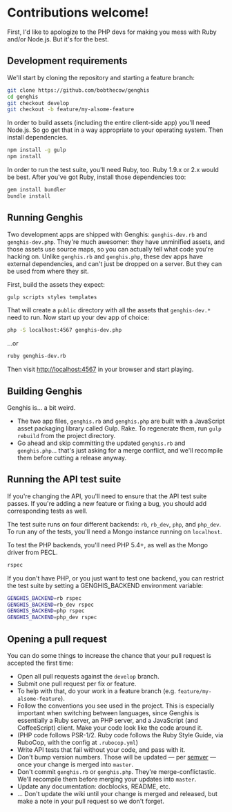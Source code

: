 # Contributions welcome!

First, I'd like to apologize to the PHP devs for making you mess with Ruby and/or Node.js. But it's for the best.


## Development requirements

We'll start by cloning the repository and starting a feature branch:

```sh
git clone https://github.com/bobthecow/genghis
cd genghis
git checkout develop
git checkout -b feature/my-alsome-feature
```

In order to build assets (including the entire client-side app) you'll need Node.js. So go get that in a way
appropriate to your operating system. Then install dependencies.

```sh
npm install -g gulp
npm install
```

In order to run the test suite, you'll need Ruby, too. Ruby 1.9.x or 2.x would be best. After you've got Ruby, install
those dependencies too:

```sh
gem install bundler
bundle install
```


## Running Genghis

Two development apps are shipped with Genghis: `genghis-dev.rb` and `genghis-dev.php`. They're much awesomer: they have
unminified assets, and those assets use source maps, so you can actually tell what code you're hacking on. Unlike
`genghis.rb` and `genghis.php`, these dev apps have external dependencies, and can't just be dropped on a server. But
they can be used from where they sit.

First, build the assets they expect:

```sh
gulp scripts styles templates
```

That will create a `public` directory with all the assets that `genghis-dev.*` need to run. Now start up your dev
app of choice:

```sh
php -S localhost:4567 genghis-dev.php
```

…or

```sh
ruby genghis-dev.rb
```

Then visit [http://localhost:4567](http://localhost:4567) in your browser and start playing.


## Building Genghis

Genghis is... a bit weird.

 * The two app files, `genghis.rb` and `genghis.php` are built with a JavaScript asset packaging library called Gulp.
   Rake. To regenerate them, run `gulp rebuild` from the project directory.
 * Go ahead and skip committing the updated `genghis.rb` and `genghis.php`… that's just asking for a merge conflict,
   and we'll recompile them before cutting a release anyway.


## Running the API test suite

If you're changing the API, you'll need to ensure that the API test suite passes. If you're adding a new feature or
fixing a bug, you should add corresponding tests as well.

The test suite runs on four different backends: `rb`, `rb_dev`, `php`, and `php_dev`. To run any of the tests,
you'll need a Mongo instance running on `localhost`.

To test the PHP backends, you'll need PHP 5.4+, as well as the Mongo driver from PECL.

```sh
rspec
```

If you don't have PHP, or you just want to test one backend, you can restrict the test suite by setting a
GENGHIS_BACKEND environment variable:

```sh
GENGHIS_BACKEND=rb rspec
GENGHIS_BACKEND=rb_dev rspec
GENGHIS_BACKEND=php rspec
GENGHIS_BACKEND=php_dev rspec
```


## Opening a pull request

You can do some things to increase the chance that your pull request is accepted the first time:

 * Open all pull requests against the `develop` branch.
 * Submit one pull request per fix or feature.
 * To help with that, do your work in a feature branch (e.g. `feature/my-alsome-feature`).
 * Follow the conventions you see used in the project. This is especially important when switching between languages,
   since Genghis is essentially a Ruby server, an PHP server, and a JavaScript (and CoffeeScript) client. Make your
   code look like the code around it.
 * (PHP code follows PSR-1/2. Ruby code follows the Ruby Style Guide, via RuboCop, with the config at `.rubocop.yml`)
 * Write API tests that fail without your code, and pass with it.
 * Don't bump version numbers. Those will be updated — per [semver](http://semver.org) — once your change is merged into
   `master`.
 * Don't commit `genghis.rb` or `genghis.php`. They're merge-conflictastic. We'll recompile them before merging your
   updates into `master`.
 * Update any documentation: docblocks, README, etc.
 * ... Don't update the wiki until your change is merged and released, but make a note in your pull request so we don't
   forget.
